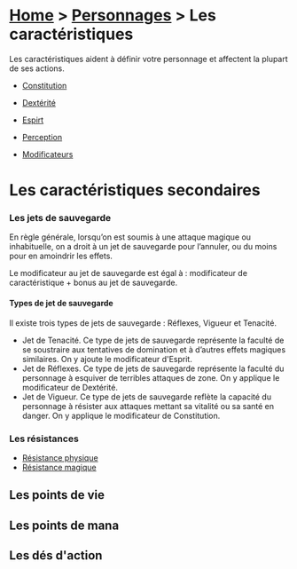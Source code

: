 # [Home](/rpg-planeswalkers) > [Personnages](/rpg-planeswalkers/personnages/) > Les caractéristiques  

Les caractéristiques aident à définir votre personnage et affectent la plupart de ses actions.  

- [Constitution](constitution.md)  
  
- [Dextérité](dexterite.md)  
  
- [Espirt](esprit.md)  
  
- [Perception](perception.md)  
  
- [Modificateurs](modificateurs.md)  

# Les caractéristiques secondaires  

### Les jets de sauvegarde

En règle générale, lorsqu’on est soumis à une attaque magique ou inhabituelle, on a droit à un jet de sauvegarde pour l’annuler, ou du moins pour en amoindrir les effets.  

Le modificateur au jet de sauvegarde est égal à : modificateur de caractéristique + bonus au jet de sauvegarde.  

#### Types de jet de sauvegarde
Il existe trois types de jets de sauvegarde : Réflexes, Vigueur et Tenacité.  

- Jet de Tenacité. Ce type de jets de sauvegarde représente la faculté de se soustraire aux tentatives de domination et à d’autres effets magiques similaires. On y ajoute le modificateur d'Esprit.  
- Jet de Réflexes. Ce type de jets de sauvegarde représente la faculté du personnage à esquiver de terribles attaques de zone. On y applique le modificateur de Dextérité.  
- Jet de Vigueur. Ce type de jets de sauvegarde reflète la capacité du personnage à résister aux attaques mettant sa vitalité ou sa santé en danger. On y applique le modificateur de Constitution.  

### Les résistances  
  
- [Résistance physique](resistances.md)  
- [Résistance magique](resistances.md)  

## Les points de vie  

## Les points de mana  

## Les dés d'action  
